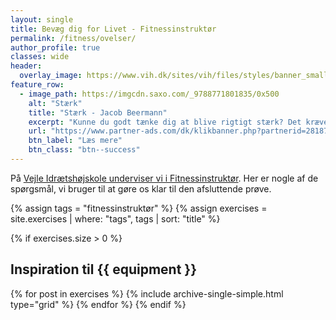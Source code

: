 ```yaml
---
layout: single
title: Bevæg dig for Livet - Fitnessinstruktør
permalink: /fitness/ovelser/
author_profile: true
classes: wide
header:
  overlay_image: https://www.vih.dk/sites/vih/files/styles/banner_small/public/2K2A8073.JPG
feature_row:
  - image_path: https://imgcdn.saxo.com/_9788771801835/0x500
    alt: "Stærk"
    title: "Stærk - Jacob Beermann"
    excerpt: "Kunne du godt tænke dig at blive rigtigt stærk? Det kræver den rette hjælp, og den kan du heldigvis få af Jacob Beermann med bogen \"Stærk\". Her får du en god og grundig introduktion til hvordan man styrketræner bedst."
    url: "https://www.partner-ads.com/dk/klikbanner.php?partnerid=28187&bannerid=43264&htmlurl=https://www.saxo.com/dk/staerk_jacob-beermann_haeftet_9788771801835"
    btn_label: "Læs mere"
    btn_class: "btn--success"
---
```


På [Vejle Idrætshøjskole underviser vi i Fitnessinstruktør](https://www.vih.dk/fag/fitnessinstruktor). Her er nogle af de spørgsmål, vi bruger til at gøre os klar til den afsluttende prøve.

{% assign tags = "fitnessinstruktør" %}
{% assign exercises = site.exercises | where: "tags", tags | sort: "title" %}

{% if exercises.size > 0 %}
## Inspiration til {{ equipment }}
  {% for post in exercises %}
    {% include archive-single-simple.html type="grid" %}
  {% endfor %}
{% endif %}
